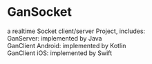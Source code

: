 # GanSocket
a realtime Socket client/server Project, includes:<br>
GanServer: implemented by Java<br>
GanClient Android: implemented by Kotlin<br>
GanClient iOS: implemented by Swift
